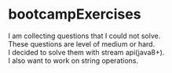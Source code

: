 # bootcampExercises
I am collecting questions that I could not solve.</br>
These questions are level of medium or hard.</br>
I decided to solve them with stream api(java8+).</br>
I also want to work on string operations.</br>
